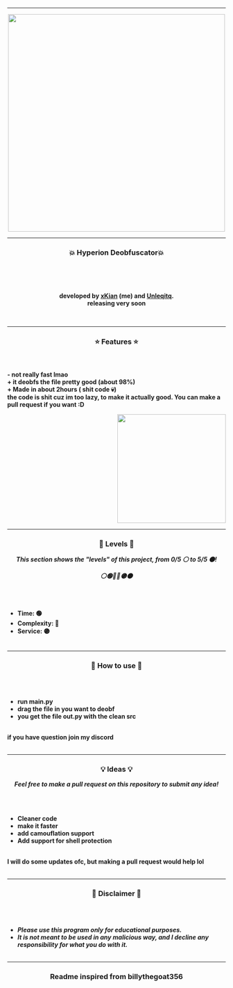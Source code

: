 -----

<p align="center">
<img src="https://repository-images.githubusercontent.com/499265392/cdeb5cae-691b-49c7-9f65-56fc01d54813", width="500", height="500">
</p>

-----

### <p align="center">💥 Hyperion Deobfuscator💥</p>

<br><br>
<p align="center">
<strong>
<br>developed by <a href="https://github.com/sfx2me">xKian</a> (me) and <a href="https://github.com/Unleqitq">Unleqitq</a>.
 <br>
releasing very soon
<br>
</strong>
</p>
<br>

-----

### <p align="center">⭐ Features ⭐</p>

<br><br>
<strong>- not really fast lmao</strong>
<br>
<strong>+ it deobfs the file pretty good (about 98%)</strong>
<br>
<strong>+ Made in about 2hours ( shit code 💀) </strong>
<br>
<strong> the code is shit cuz im too lazy, to make it actually good. You can make a pull request if you want :D</strong>
<br>

<p align="right">
<img src="https://repository-images.githubusercontent.com/499265392/cdeb5cae-691b-49c7-9f65-56fc01d54813" width="250", height="250">
</p>


-----

### <p align="center">🎯 Levels 🎯</p>

<p align="center"><strong><i>This section shows the "levels" of this project, from 0/5 ⚪ to 5/5 ⚫!</i></strong</p>
<p align="center"><strong><i>⚪🟢🔵🔴🟣⚫</i></strong</p>

<br><br>
* Time: 🟢
* Complexity: 🔴
* Service: 🟣
<br><br>
-----

### <p align="center">🔔 How to use 🔔</p>
<br><br>
* run main.py
* drag the file in you want to deobf
* you get the file out.py with the clean src
<br>
if you have question join my discord
<br><br>

-----

### <p align="center">💡 Ideas 💡</p>

<p align="center"><strong><i>Feel free to make a pull request on this repository to submit any idea!</i></strong</p>

<br><br>
* Cleaner code
* make it faster
* add camouflation support
* Add support for shell protection 
<br>
I will do some updates ofc, but making a pull request would help lol
<br><br>

-----


### <p align="center">📌 Disclaimer 📌</p>

<br><br>
* ***Please use this program only for educational purposes.***
* ***It is not meant to be used in any malicious way, and I decline any responsibility for what you do with it.***
<br><br>

-----

### <p align="center">Readme inspired from billythegoat356</p>

